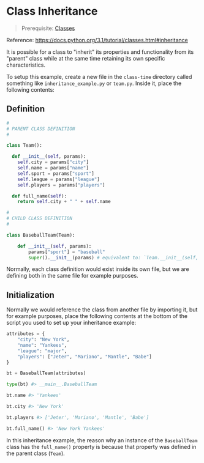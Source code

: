 
# Class Inheritance

> Prerequisite: [Classes](classes.md)

Reference: https://docs.python.org/3.1/tutorial/classes.html#inheritance

It is possible for a class to "inherit" its properties and functionality from its "parent" class while at the same time retaining its own specific characteristics.

To setup this example, create a new file in the `class-time` directory called something like `inheritance_example.py` or `team.py`. Inside it, place the following contents:

## Definition

```python
#
# PARENT CLASS DEFINITION
#

class Team():

  def __init__(self, params):
    self.city = params["city"]
    self.name = params["name"]
    self.sport = params["sport"]
    self.league = params["league"]
    self.players = params["players"]

  def full_name(self):
    return self.city + " " + self.name

#
# CHILD CLASS DEFINITION
#

class BaseballTeam(Team):

    def __init__(self, params):
        params["sport"] = "baseball"
        super().__init__(params) # equivalent to: `Team.__init__(self, params)`

```

Normally, each class definition would exist inside its own file, but we are defining both in the same file for example purposes.

## Initialization

Normally we would reference the class from another file by importing it, but for example purposes, place the following contents at the bottom of the script you used to set up your inheritance example:

```python
attributes = {
    "city": "New York",
    "name": "Yankees",
    "league": "major",
    "players": ["Jeter", "Mariano", "Mantle", "Babe"]
}

bt = BaseballTeam(attributes)

type(bt) #> __main__.BaseballTeam

bt.name #> 'Yankees'

bt.city #> 'New York'

bt.players #> ['Jeter', 'Mariano', 'Mantle', 'Babe']

bt.full_name() #> 'New York Yankees'
```

In this inheritance example, the reason why an instance of the `BaseballTeam` class has the `full_name()` property is because that property was defined in the parent class (`Team`).
